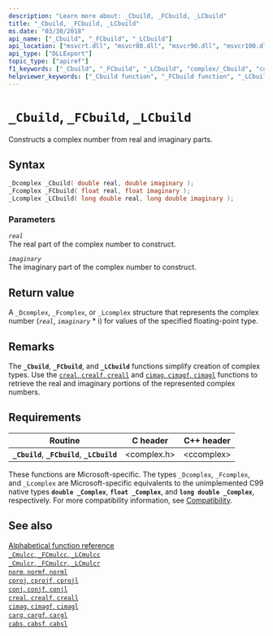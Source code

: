 ```yaml
---
description: "Learn more about: _Cbuild, _FCbuild, _LCbuild"
title: "_Cbuild, _FCbuild, _LCbuild"
ms.date: "03/30/2018"
api_name: ["_Cbuild", "_FCbuild", "_LCbuild"]
api_location: ["msvcrt.dll", "msvcr80.dll", "msvcr90.dll", "msvcr100.dll", "msvcr100_clr0400.dll", "msvcr110.dll", "msvcr110_clr0400.dll", "msvcr120.dll", "msvcr120_clr0400.dll", "ucrtbase.dll", "api-ms-win-crt-math-l1-1-0.dll"]
api_type: ["DLLExport"]
topic_type: ["apiref"]
f1_keywords: ["_Cbuild", "_FCbuild", "_LCbuild", "complex/_Cbuild", "complex/_FCbuild", "complex/_LCbuild"]
helpviewer_keywords: ["_Cbuild function", "_FCbuild function", "_LCbuild function"]
---
```

# `_Cbuild`, `_FCbuild`, `_LCbuild`

Constructs a complex number from real and imaginary parts.

## Syntax

```C
_Dcomplex _Cbuild( double real, double imaginary );
_Fcomplex _FCbuild( float real, float imaginary );
_Lcomplex _LCbuild( long double real, long double imaginary );
```

### Parameters

*`real`*\
The real part of the complex number to construct.

*`imaginary`*\
The imaginary part of the complex number to construct.

## Return value

A `_Dcomplex`, `_Fcomplex`, or `_Lcomplex` structure that represents the complex number (*`real`*, *`imaginary`* \* i) for values of the specified floating-point type.

## Remarks

The **`_Cbuild`**, **`_FCbuild`**, and **`_LCbuild`** functions simplify creation of complex types. Use the [`creal`, `crealf`, `creall`](creal-crealf-creall.md) and [`cimag`, `cimagf`, `cimagl`](cimag-cimagf-cimagl.md) functions to retrieve the real and imaginary portions of the represented complex numbers.

## Requirements

| Routine | C header | C++ header |
|---|---|---|
| **`_Cbuild`**, **`_FCbuild`**, **`_LCbuild`** | \<complex.h> | \<ccomplex> |

These functions are Microsoft-specific. The types `_Dcomplex`, `_Fcomplex`, and `_Lcomplex` are Microsoft-specific equivalents to the unimplemented C99 native types **`double _Complex`**, **`float _Complex`**, and **`long double _Complex`**, respectively. For more compatibility information, see [Compatibility](../compatibility.md).

## See also

[Alphabetical function reference](crt-alphabetical-function-reference.md)\
[`_Cmulcc`, `_FCmulcc`, `_LCmulcc`](cmulcc-fcmulcc-lcmulcc.md)\
[`_Cmulcr`, `_FCmulcr`, `_LCmulcr`](cmulcr-fcmulcr-lcmulcr.md)\
[`norm`, `normf`, `norml`](norm-normf-norml1.md)\
[`cproj`, `cprojf`, `cprojl`](cproj-cprojf-cprojl.md)\
[`conj`, `conjf`, `conjl`](conj-conjf-conjl.md)\
[`creal`, `crealf`, `creall`](creal-crealf-creall.md)\
[`cimag`, `cimagf`, `cimagl`](cimag-cimagf-cimagl.md)\
[`carg`, `cargf`, `cargl`](carg-cargf-cargl.md)\
[`cabs`, `cabsf`, `cabsl`](cabs-cabsf-cabsl.md)
